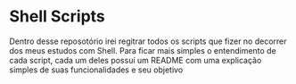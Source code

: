 # Shell Scripts
Dentro desse reposotório irei regitrar todos os scripts que fizer no decorrer dos meus estudos com Shell. Para ficar mais simples o entendimento de cada script, cada um deles possuí um README com uma explicação simples de suas funcionalidades e seu objetivo
